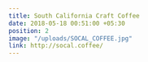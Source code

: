 ```yaml
---
title: South California Craft Coffee
date: 2018-05-18 00:51:00 +05:30
position: 2
image: "/uploads/SOCAL_COFFEE.jpg"
link: http://socal.coffee/
---
```


